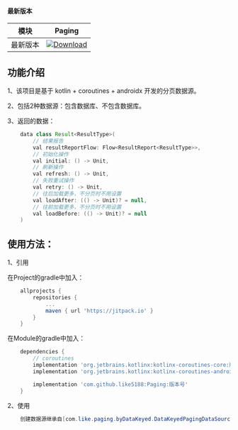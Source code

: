 #### 最新版本

模块|Paging
---|---
最新版本|[![Download](https://jitpack.io/v/like5188/Paging.svg)](https://jitpack.io/#like5188/Paging)

## 功能介绍
1、该项目是基于 kotlin + coroutines + androidx 开发的分页数据源。

2、包括2种数据源：包含数据库、不包含数据库。

3、返回的数据：
```java
    data class Result<ResultType>(
        // 结果报告
        val resultReportFlow: Flow<ResultReport<ResultType>>,
        // 初始化操作
        val initial: () -> Unit,
        // 刷新操作
        val refresh: () -> Unit,
        // 失败重试操作
        val retry: () -> Unit,
        // 往后加载更多，不分页时不用设置
        val loadAfter: (() -> Unit)? = null,
        // 往前加载更多，不分页时不用设置
        val loadBefore: (() -> Unit)? = null
    )
```

## 使用方法：

1、引用

在Project的gradle中加入：
```groovy
    allprojects {
        repositories {
            ...
            maven { url 'https://jitpack.io' }
        }
    }
```
在Module的gradle中加入：
```groovy
    dependencies {
        // coroutines
        implementation 'org.jetbrains.kotlinx:kotlinx-coroutines-core:版本号'
        implementation 'org.jetbrains.kotlinx:kotlinx-coroutines-android:版本号'

        implementation 'com.github.like5188:Paging:版本号'
    }
```

2、使用
```java
    创建数据源继承自[com.like.paging.byDataKeyed.DataKeyedPagingDataSource]、[com.like.paging.byDataKeyed.DataKeyedPagingDbDataSource]或者[com.like.paging.byPageNoKeyed.PageNoKeyedPagingDataSource]、[com.like.paging.byPageNoKeyed.PageNoKeyedPagingDbDataSource]，然后通过 result() 方法获取 [com.like.paging.Result]，再通过它进行相关操作。
```